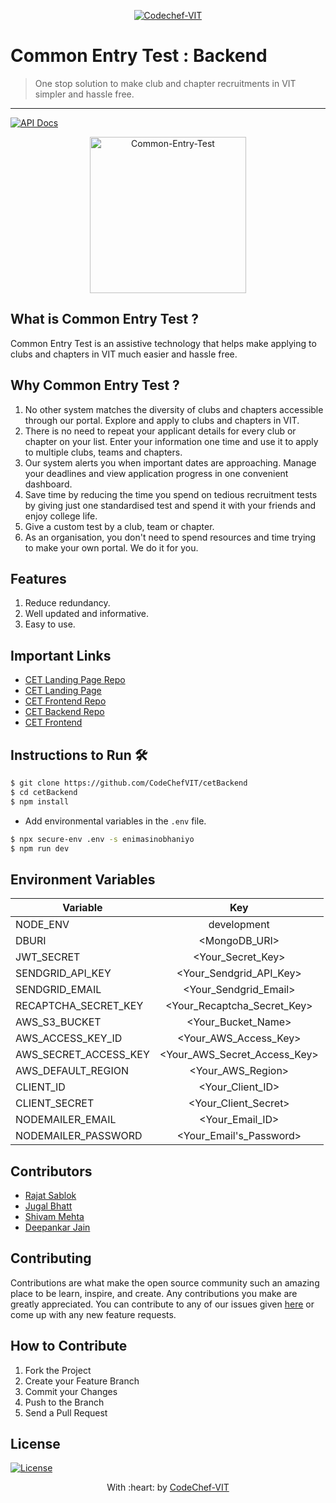 <p align="center"><a href="https://www.codechefvit.com" target="_blank"><img src="https://s3.amazonaws.com/codechef_shared/sites/all/themes/abessive/logo-3.png" title="CodeChef-VIT" alt="Codechef-VIT"></a>
</p>

# Common Entry Test : Backend

> <Subtitle>
> One stop solution to make club and chapter recruitments in VIT simpler and hassle free.

---
[![API Docs ](https://img.shields.io/badge/API%20Docs-View%20Here-orange?style=flat-square&logo=appveyor)](https://documenter.getpostman.com/view/12931122/TVmPAxAf)

<p align="center">
<img src="https://i.ibb.co/VppxmWZ/cet.png" alt="Common-Entry-Test" width="250px"/>
</p>

## What is Common Entry Test ?
Common Entry Test is an assistive technology that helps make applying to clubs and chapters in VIT much easier and hassle free.

## Why Common Entry Test ?
1. No other system matches the diversity of clubs and chapters accessible through our portal. Explore and apply to clubs and chapters in VIT.
2. There is no need to repeat your applicant details for every club or chapter on your list. Enter your information one time and use it to apply to multiple clubs, teams and chapters.
3. Our system alerts you when important dates are approaching. Manage your deadlines and view application progress in one convenient dashboard.
4. Save time by reducing the time you spend on tedious recruitment tests by giving just one standardised test and spend it with your friends and enjoy college life.
5. Give a custom test by a club, team or chapter.
6. As an organisation, you don't need to spend resources and time trying to make your own portal. We do it for you.

## Features
1. Reduce redundancy.
2. Well updated and informative.
3. Easy to use.

## Important Links
- [CET Landing Page Repo](https://github.com/CodeChefVIT/Common-Entry-Test)
- [CET Landing Page](https://cet.codechefvit.com)
- [CET Frontend Repo](https://github.com/CodeChefVIT/cetFrontend)
- [CET Backend Repo](https://github.com/CodeChefVIT/cetBackend)
- [CET Frontend](https://cet-portal.codechefvit.com) 

## Instructions to Run 🛠️
```bash
$ git clone https://github.com/CodeChefVIT/cetBackend
$ cd cetBackend
$ npm install
```
- Add environmental variables in the `.env` file.
```bash
$ npx secure-env .env -s enimasinobhaniyo
$ npm run dev
```

## Environment Variables
| Variable              | Key                                    |
| --------------------- |:--------------------------------------:|
| NODE_ENV              | development                            |
| DBURI                 | <MongoDB_URI>                          |
| JWT_SECRET            | <Your_Secret_Key>                      |
| SENDGRID_API_KEY      | <Your_Sendgrid_API_Key>                |
| SENDGRID_EMAIL        | <Your_Sendgrid_Email>                  |
| RECAPTCHA_SECRET_KEY  | <Your_Recaptcha_Secret_Key>            |
| AWS_S3_BUCKET         | <Your_Bucket_Name>                     |
| AWS_ACCESS_KEY_ID     | <Your_AWS_Access_Key>                  |
| AWS_SECRET_ACCESS_KEY | <Your_AWS_Secret_Access_Key>           |
| AWS_DEFAULT_REGION    | <Your_AWS_Region>                      |
| CLIENT_ID             | <Your_Client_ID>                       |
| CLIENT_SECRET         | <Your_Client_Secret>                   |
| NODEMAILER_EMAIL      | <Your_Email_ID>                        |
| NODEMAILER_PASSWORD   | <Your_Email's_Password>                |


## Contributors
- <a href="https://github.com/RajatSablok">Rajat Sablok</a>
- <a href="https://github.com/jugaldb">Jugal Bhatt</a>
- <a href="https://github.com/N0v0cain3">Shivam Mehta</a>
- <a href="https://github.com/decipher07">Deepankar Jain</a>

## Contributing
Contributions are what make the open source community such an amazing place to be learn, inspire, and create. Any contributions you make are greatly appreciated. You can contribute to any of our issues given [here](https://github.com/CodeChefVIT/Common-Entry-Test/issues) or come up with any new feature requests.

## How to Contribute
1. Fork the Project
2. Create your Feature Branch 
3. Commit your Changes 
4. Push to the Branch 
5. Send a Pull Request

## License
[![License](http://img.shields.io/:license-mit-blue.svg?style=flat-square)](http://badges.mit-license.org)

<p align="center">
	With :heart: by <a href="https://www.codechefvit.com" target="_blank">CodeChef-VIT</a>
</p>
